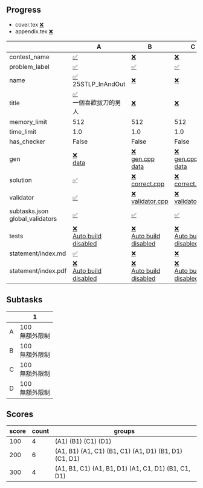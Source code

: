 
## Progress
<!-- progress start -->

- cover.tex [:x:](cover.tex)
- appendix.tex [:x:](appendix.tex)

| | A | B | C | D |
| --- | --- | --- | --- | --- |
| contest_name |  [:white_check_mark:](pA/problem.json) | [:x:](pB/problem.json) | [:x:](pC/problem.json) | [:x:](pD/problem.json) |
| problem_label |  [:white_check_mark:](pA/problem.json) | [:white_check_mark:](pB/problem.json) | [:white_check_mark:](pC/problem.json) | [:white_check_mark:](pD/problem.json) |
| name |  [:white_check_mark:](pA/problem.json)<br>25STLP_InAndOut | [:x:](pB/problem.json) | [:x:](pC/problem.json) | [:x:](pD/problem.json) |
| title |  [:white_check_mark:](pA/problem.json)<br>一個喜歡拔刀的男人 | [:x:](pB/problem.json) | [:x:](pC/problem.json) | [:x:](pD/problem.json) |
| memory_limit |  512 | 512 | 512 | 512 |
| time_limit |  1.0 | 1.0 | 1.0 | 1.0 |
| has_checker |  False | False | False | False |
| gen | [:x:](pA/gen)<br>[data](pA/gen/data) | [:x:](pB/gen)<br>[gen.cpp](pB/gen/gen.cpp)<br>[data](pB/gen/data) | [:x:](pC/gen)<br>[gen.cpp](pC/gen/gen.cpp)<br>[data](pC/gen/data) | [:x:](pD/gen)<br>[gen.cpp](pD/gen/gen.cpp)<br>[data](pD/gen/data) |
| solution | [:white_check_mark:](pA/solution) | [:x:](pB/solution)<br>[correct.cpp](pB/solution/correct.cpp) | [:x:](pC/solution)<br>[correct.cpp](pC/solution/correct.cpp) | [:x:](pD/solution)<br>[correct.cpp](pD/solution/correct.cpp) |
| validator | [:white_check_mark:](pA/validator) | [:x:](pB/validator)<br>[validator.cpp](pB/validator/validator.cpp) | [:x:](pC/validator)<br>[validator.cpp](pC/validator/validator.cpp) | [:x:](pD/validator)<br>[validator.cpp](pD/validator/validator.cpp) |
| subtasks.json<br>global_validators |  [:white_check_mark:](pA/subtasks.json) | [:white_check_mark:](pB/subtasks.json) | [:white_check_mark:](pC/subtasks.json) | [:white_check_mark:](pD/subtasks.json) |
| tests | [:x:](pA/tests)<br>[Auto build disabled](pA/gen/DISABLE_AUTO_BUILD) | [:x:](pB/tests)<br>[Auto build disabled](pB/gen/DISABLE_AUTO_BUILD) | [:x:](pC/tests)<br>[Auto build disabled](pC/gen/DISABLE_AUTO_BUILD) | [:x:](pD/tests)<br>[Auto build disabled](pD/gen/DISABLE_AUTO_BUILD) |
| statement/index.md | [:white_check_mark:](pA/statement/index.md) | [:x:](pB/statement/index.md) | [:x:](pC/statement/index.md) | [:x:](pD/statement/index.md) |
| statement/index.pdf | [:x:](pA/statement/index.pdf)<br>[Auto build disabled](pA/statement/DISABLE_AUTO_BUILD) | [:x:](pB/statement/index.pdf)<br>[Auto build disabled](pB/statement/DISABLE_AUTO_BUILD) | [:x:](pC/statement/index.pdf)<br>[Auto build disabled](pC/statement/DISABLE_AUTO_BUILD) | [:x:](pD/statement/index.pdf)<br>[Auto build disabled](pD/statement/DISABLE_AUTO_BUILD) |

<!-- progress end -->

## Subtasks
<!-- subtasks start -->

| | 1 |
| --- | --- |
| A | 100<br>無額外限制 |
| B | 100<br>無額外限制 |
| C | 100<br>無額外限制 |
| D | 100<br>無額外限制 |

<!-- subtasks end -->

## Scores
<!-- scores start -->

| score | count | groups |
| --- | --- | --- |
| 100 | 4 | (A1) (B1) (C1) (D1) |
| 200 | 6 | (A1, B1) (A1, C1) (B1, C1) (A1, D1) (B1, D1) (C1, D1) |
| 300 | 4 | (A1, B1, C1) (A1, B1, D1) (A1, C1, D1) (B1, C1, D1) |

<!-- scores end -->
